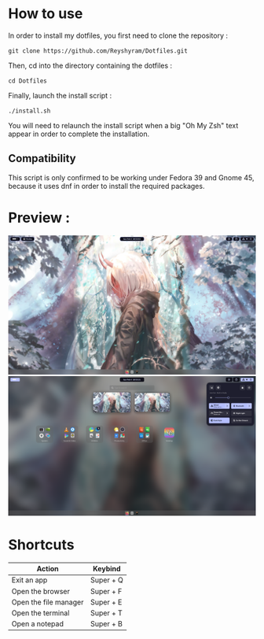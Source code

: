 # How to use

In order to install my dotfiles, you first need to clone the repository :

    git clone https://github.com/Reyshyram/Dotfiles.git
Then, cd into the directory containing the dotfiles :

    cd Dotfiles
Finally, launch the install script :

    ./install.sh
You will need to relaunch the install script when a big "Oh My Zsh" text appear in order to complete the installation.

## Compatibility
This script is only confirmed to be working under Fedora 39 and Gnome 45, because it uses dnf in order to install the required packages.

# Preview :
![Desktop](./preview/desktop.png)![App Grid](./preview/app-grid.png)

# Shortcuts
|Action|Keybind|
|--|--|
| Exit an app | Super + Q|
| Open the browser | Super + F |
| Open the file manager | Super + E |
| Open the terminal | Super + T |
| Open a notepad | Super + B |

